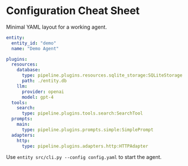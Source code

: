 # Configuration Cheat Sheet

Minimal YAML layout for a working agent.

```yaml
entity:
  entity_id: "demo"
  name: "Demo Agent"

plugins:
  resources:
    database:
      type: pipeline.plugins.resources.sqlite_storage:SQLiteStorage
      path: ./entity.db
    llm:
      provider: openai
      model: gpt-4
  tools:
    search:
      type: pipeline.plugins.tools.search:SearchTool
  prompts:
    main:
      type: pipeline.plugins.prompts.simple:SimplePrompt
  adapters:
    http:
      type: pipeline.plugins.adapters.http:HTTPAdapter
```

Use `entity src/cli.py --config config.yaml` to start the agent.
